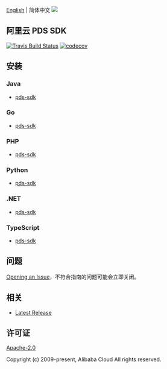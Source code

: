 [English](README.md) | 简体中文
![](https://aliyunsdk-pages.alicdn.com/icons/AlibabaCloud.svg)

## 阿里云 PDS SDK

[![Travis Build Status](https://travis-ci.org/aliyun/alibabacloud-pds-sdk.svg?branch=master)](https://travis-ci.org/aliyun/alibabacloud-pds-sdk)
[![codecov](https://codecov.io/gh/aliyun/alibabacloud-pds-sdk/branch/master/graph/badge.svg)](https://codecov.io/gh/aliyun/alibabacloud-pds-sdk)

## 安装

### Java

- [pds-sdk](./pds/java/README-CN.md)

### Go

- [pds-sdk](./pds/golang/README-CN.md)

### PHP

- [pds-sdk](./pds/php/README-CN.md)

### Python

- [pds-sdk](./pds/python/README-CN.md)


### .NET

- [pds-sdk](/pds/csharp/README-CN.md)

### TypeScript

- [pds-sdk](./pds/ts/README-CN.md)

## 问题

[Opening an Issue](https://github.com/aliyun/alibabacloud-pds-sdk/issues/new)，不符合指南的问题可能会立即关闭。

## 相关

- [Latest Release](https://github.com/aliyun/alibabacloud-pds-sdk)

## 许可证

[Apache-2.0](http://www.apache.org/licenses/LICENSE-2.0)

Copyright (c) 2009-present, Alibaba Cloud All rights reserved.
